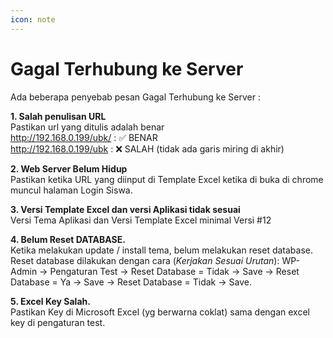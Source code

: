 ```yaml
---
icon: note
---
```

# Gagal Terhubung ke Server

Ada beberapa penyebab pesan Gagal Terhubung ke Server :

**1. Salah penulisan URL**  
Pastikan url yang ditulis adalah benar  
http://192.168.0.199/ubk/ : ✅ BENAR  
http://192.168.0.199/ubk  : ❌ SALAH (tidak ada garis miring di akhir)  

**2. Web Server Belum Hidup**  
Pastikan ketika URL yang diinput di Template Excel ketika di buka di chrome muncul halaman Login Siswa. 

**3. Versi Template Excel dan versi Aplikasi tidak sesuai**   
Versi Tema Aplikasi dan Versi Template Excel minimal Versi #12

**4. Belum Reset DATABASE.**    
Ketika melakukan update / install tema, belum melakukan reset database. Reset database dilakukan dengan cara (*Kerjakan Sesuai Urutan*): WP-Admin -> Pengaturan Test -> Reset Database = Tidak -> Save -> Reset Database = Ya -> Save -> Reset Database = Tidak -> Save. 

**5. Excel Key Salah.**  
Pastikan Key di Microsoft Excel (yg berwarna coklat) sama dengan excel key di pengaturan test.
